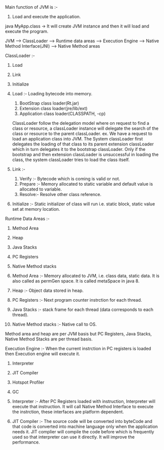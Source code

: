 Main function of JVM is :- 
1. Load and execute the application.

java MyApp.class -> It will create JVM instance and then it will load and execute the program.

JVM --> ClassLoader --> Runtime data areas --> Execution Engine --> Native Method Interface(JNI) --> Native Method areas

ClassLoader :-
1. Load
2. Link
3. Initialize

1. Load :- Loading bytecode into memory.
	1. BootStrap class loader(Rt.jar)
	2. Extension class loader(jre/lib/ext)
	3. Application class loader(CLASSPATH, -cp)
	
	ClassLoader follow the delegation model where on request to find a class or resource, a classLoader instance will delegate the search of the class or resource to the
	parent classLoader. ex. We have a request to load an application class into JVM. The System classLoader first delegates the loading of that class to its parent extension 
	classLoader which in turn delegates it to the bootstrap classLoader. Only if the bootstrap and then extension classLoader is unsuccessful in loading the class, the system
	classLoader tries to load the class itself.
	
2. Link :- 
	1. Verify :- Bytecode which is coming is valid or not.
	2. Prepare :- Memory allocated to static variable and default value is allocated to variable.
	3. Resolve:- Resolve other class reference.
	
3. Initialize :- Static initializer of class will run i.e. static block, static value set at memory location.



Runtime Data Areas :- 
1. Method Area
2. Heap
3. Java Stacks
4. PC Registers
5. Native Method stacks

1. Method Area :- Memory allocated to JVM, i.e. class data, static data. It is also called as permGen space. It is called metaSpace in java 8.

2. Heap :- Object data stored in heap.

3. PC Registers :- Next program counter instrction for each thread.

4. Java Stacks :- stack frame for each thread (data corresponds to each thread).

5. Native Method stacks :- Native call to OS.

Method area and heap are per JVM basis but PC Registers, Java Stacks, Native Method Stacks are per thread basis.



Execution Engine :- When the current instrction in PC registers is loaded then Execution engine will execute it.

1. Interpreter
2. JIT Compiler
3. Hotspot Profiler
4. GC

1. Interpreter :- After PC Registers loaded with instruction, Interpreter will execute that instruction. It will call Native Method Interface to execute the instrction, these 
				  interfaces are platform dependent.

2. JIT Compiler :- The source code will be converted into byteCode and that code is converted into machine language only when the application needs it. JIT complier will compile the code before which is frequently used so that interpreter can use it directly. It will improve the performance.				  